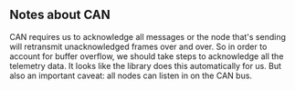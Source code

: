 ## Notes about CAN 
CAN requires us to acknowledge all messages or the node that's sending will retransmit unacknowledged frames over and over. So in order to account for buffer overflow, we should take steps to acknowledge all the telemetry data. It looks like the library does this automatically for us. 
But also an important caveat: all nodes can listen in on the CAN bus. 